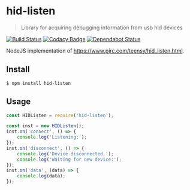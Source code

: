 # hid-listen
> Library for acquiring debugging information from usb hid devices

[![Build Status](https://travis-ci.org/zvecr/hid-listen.svg?branch=master)](https://travis-ci.org/zvecr/hid-listen)
[![Codacy Badge](https://api.codacy.com/project/badge/Grade/e82a584a1db24d4897a7fe754ce10255)](https://www.codacy.com/app/zvecr/hid-listen?utm_source=github.com&amp;utm_medium=referral&amp;utm_content=zvecr/hid-listen&amp;utm_campaign=Badge_Grade)
[![Dependabot Status](https://api.dependabot.com/badges/status?host=github&repo=zvecr/hid-listen)](https://dependabot.com)

NodeJS implementation of <https://www.pjrc.com/teensy/hid_listen.html>.

## Install

```shell
$ npm install hid-listen
```

## Usage

```js
const HIDListen = require('hid-listen');

const inst = new HIDListen();
inst.on('connect', () => {
    console.log('Listening:');
});
inst.on('disconnect', () => {
    console.log('Device disconnected.');
    console.log('Waiting for new device:');
});
inst.on('data', (data) => {
    console.log(data);
});
```
